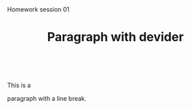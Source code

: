<!DOCTYPE html>
<html>
  <head>Homework session 01</head>
  <body>
    <header>
      <p><b><h1>Paragraph with devider</h1></b></p>
    </header>
    <br>
    <p>This is a</p>
      <p>paragraph with a line break.</p>
  </body>
</html>
